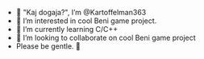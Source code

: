 - 👋 "Kaj dogaja?", I’m @Kartoffelman363
- 👀 I’m interested in cool Beni game project. 
- 🌱 I’m currently learning C/C++
- 💞️ I’m looking to collaborate on cool Beni game project
- Please be gentle. 🥺

<!---
Kartoffelman363/Kartoffelman363 is a ✨ special ✨ repository because its `README.md` (this file) appears on your GitHub profile.
You can click the Preview link to take a look at your changes.
--->
